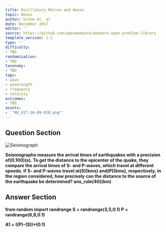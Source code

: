 ```yaml
---
title: Oscillatory Motion and Waves
topic: Waves
author: Urone et. al
date: December 2017
editor: ''
source: https://github.com/openwebwork/webwork-open-problem-library
template_version: 1.1
type: ''
difficulty:
- TBD
randomization:
- TBD
taxonomy:
- TBD
tags:
- wave
- wavelength
- frequency
- velocity
outcomes:
- TBD
assets:
- '"NU_U17-16-09-010.png"'
---
```


## Question Section 

![Seismograph]("NU_U17-16-09-010.png")

<b>
Seismographs measure the arrival times of earthquakes with a precision of(0.100)(s). To get the distance to the epicenter of the quake, they compare the arrival times of S- and P-waves, which travel at different speeds. If S- and P-waves travel at(S)(kms) and(P)(kms), respectively, in the region considered, how precisely can the distance to the source of the earthquake be determined?
ans_rule(40)(km)



## Answer Section

from random import randrange
S = randrange(3,5,0.1)
P = randrange(6,8,0.1)

A1 = ((P)-(S))*(0.1)